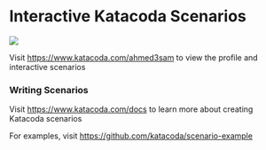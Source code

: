 # Interactive Katacoda Scenarios

[![](http://shields.katacoda.com/katacoda/ahmed3sam/count.svg)](https://www.katacoda.com/ahmed3sam "Get your profile on Katacoda.com")

Visit https://www.katacoda.com/ahmed3sam to view the profile and interactive scenarios

### Writing Scenarios
Visit https://www.katacoda.com/docs to learn more about creating Katacoda scenarios

For examples, visit https://github.com/katacoda/scenario-example
